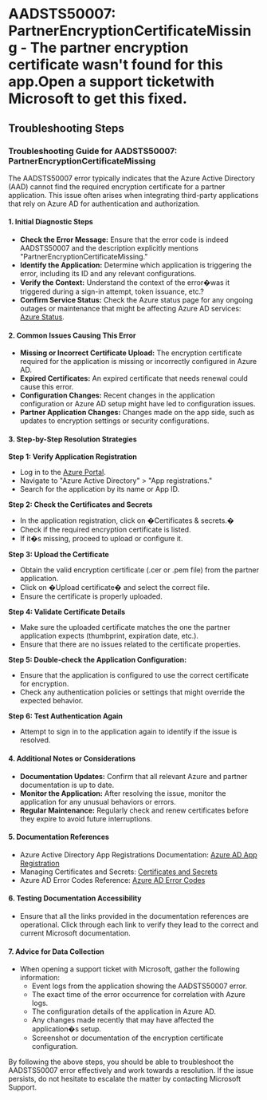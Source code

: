 # AADSTS50007: PartnerEncryptionCertificateMissing - The partner encryption certificate wasn't found for this app.Open a support ticketwith Microsoft to get this fixed.


## Troubleshooting Steps
### Troubleshooting Guide for AADSTS50007: PartnerEncryptionCertificateMissing

The AADSTS50007 error typically indicates that the Azure Active Directory (AAD) cannot find the required encryption certificate for a partner application. This issue often arises when integrating third-party applications that rely on Azure AD for authentication and authorization.

#### 1. Initial Diagnostic Steps
- **Check the Error Message:** Ensure that the error code is indeed AADSTS50007 and the description explicitly mentions "PartnerEncryptionCertificateMissing."
- **Identify the Application:** Determine which application is triggering the error, including its ID and any relevant configurations.
- **Verify the Context:** Understand the context of the error�was it triggered during a sign-in attempt, token issuance, etc.?
- **Confirm Service Status:** Check the Azure status page for any ongoing outages or maintenance that might be affecting Azure AD services: [Azure Status](https://status.azure.com/en-us/status).

#### 2. Common Issues Causing This Error
- **Missing or Incorrect Certificate Upload:** The encryption certificate required for the application is missing or incorrectly configured in Azure AD.
- **Expired Certificates:** An expired certificate that needs renewal could cause this error.
- **Configuration Changes:** Recent changes in the application configuration or Azure AD setup might have led to configuration issues.
- **Partner Application Changes:** Changes made on the app side, such as updates to encryption settings or security configurations.

#### 3. Step-by-Step Resolution Strategies
**Step 1: Verify Application Registration**
- Log in to the [Azure Portal](https://portal.azure.com).
- Navigate to "Azure Active Directory" > "App registrations."
- Search for the application by its name or App ID.

**Step 2: Check the Certificates and Secrets**
- In the application registration, click on �Certificates & secrets.�
- Check if the required encryption certificate is listed.
- If it�s missing, proceed to upload or configure it.

**Step 3: Upload the Certificate**
- Obtain the valid encryption certificate (.cer or .pem file) from the partner application.
- Click on �Upload certificate� and select the correct file.
- Ensure the certificate is properly uploaded.

**Step 4: Validate Certificate Details**
- Make sure the uploaded certificate matches the one the partner application expects (thumbprint, expiration date, etc.).
- Ensure that there are no issues related to the certificate properties.

**Step 5: Double-check the Application Configuration:**
- Ensure that the application is configured to use the correct certificate for encryption.
- Check any authentication policies or settings that might override the expected behavior.

**Step 6: Test Authentication Again**
- Attempt to sign in to the application again to identify if the issue is resolved.

#### 4. Additional Notes or Considerations
- **Documentation Updates:** Confirm that all relevant Azure and partner documentation is up to date.
- **Monitor the Application:** After resolving the issue, monitor the application for any unusual behaviors or errors.
- **Regular Maintenance:** Regularly check and renew certificates before they expire to avoid future interruptions.

#### 5. Documentation References
- Azure Active Directory App Registrations Documentation: [Azure AD App Registration](https://docs.microsoft.com/en-us/azure/active-directory/develop/quickstart-register-app)
- Managing Certificates and Secrets: [Certificates and Secrets](https://docs.microsoft.com/en-us/azure/active-directory/develop/keys-and-certificates)
- Azure AD Error Codes Reference: [Azure AD Error Codes](https://docs.microsoft.com/en-us/azure/active-directory/develop/reference-aad-error-codes)

#### 6. Testing Documentation Accessibility
- Ensure that all the links provided in the documentation references are operational. Click through each link to verify they lead to the correct and current Microsoft documentation.

#### 7. Advice for Data Collection
- When opening a support ticket with Microsoft, gather the following information:
  - Event logs from the application showing the AADSTS50007 error.
  - The exact time of the error occurrence for correlation with Azure logs.
  - The configuration details of the application in Azure AD.
  - Any changes made recently that may have affected the application�s setup.
  - Screenshot or documentation of the encryption certificate configuration.

By following the above steps, you should be able to troubleshoot the AADSTS50007 error effectively and work towards a resolution. If the issue persists, do not hesitate to escalate the matter by contacting Microsoft Support.